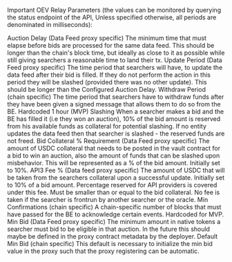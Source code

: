 Important OEV Relay Parameters (the values can be monitored by querying the status endpoint of the API, Unless specified otherwise, all periods are denominated in milliseconds):

Auction Delay (Data Feed proxy specific)
The minimum time that must elapse before bids are processed for the same data feed. This should be longer than the chain's block time, but ideally as close to it as possible while still giving searchers a reasonable time to land their tx. 
Update Period (Data Feed proxy specific)
The time period that searchers will have, to update the data feed after their bid is filled. If they do not perform the action in this period they will be slashed (provided there was no other update). This should be longer than the Configured Auction Delay. 
Withdraw Period (chain specific)
The time period that searchers have to withdraw funds after they have been given a signed message that allows them to do so from the BE. Hardcoded 1 hour (MVP)
Slashing
When a searcher makes a bid and the BE has filled it (i.e they won an auction), 10% of the bid amount is reserved from his available funds as collateral for potential slashing. If no entity updates the data feed then that searcher is slashed - the reserved funds are not freed.
Bid Collateral % Requirement (Data Feed proxy specific)
The amount of USDC collateral that needs to be posted in the vault contract for a bid to win an auction, also the amount of funds that can be slashed upon misbehavior. This will be represented as a % of the bid amount. Initially set to 10%.
API3 Fee % (Data feed proxy specific)
The amount of USDC that will be taken from the searchers collateral upon a successful update. Initially set to 10% of a bid amount. Percentage reserved for API providers is covered under this fee. Must be smaller than or equal to the bid collateral. No fee is taken if the searcher is frontrun by another searcher or the oracle.
Min Confirmations (chain specific)
A chain-specific number of blocks that must have passed for the BE to acknowledge certain events. Hardcoded for MVP.
Min Bid (Data Feed proxy specific)
The minimum amount in native tokens a searcher must bid to be eligible in that auction. In the future this should maybe be defined in the proxy contract metadata by the deployer. 
Default Min Bid (chain specific)
This default is necessary to initialize the min bid value in the proxy such that the proxy registering can be automatic.